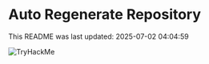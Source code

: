 # Auto Regenerate Repository

This README was last updated: 2025-07-02 04:04:59

 ![TryHackMe](https://tryhackme.com/badge/533634)